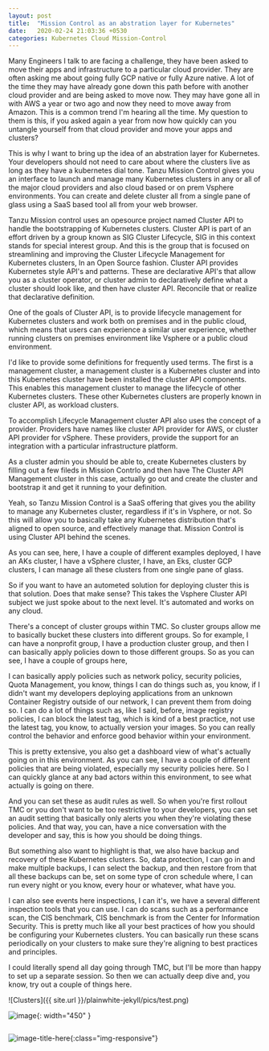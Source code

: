 ```yaml
---
layout: post
title:  "Mission Control as an abstration layer for Kubernetes"
date:   2020-02-24 21:03:36 +0530
categories: Kubernetes Cloud Mission-Control
---
```

Many Engineers I talk to are facing a challenge, they have been asked to move their apps and infrastructure to a particular cloud provider. They are often asking me about going fully GCP native or fully Azure native. A lot of the time they may have already gone down this path before with another cloud provider and are being asked to move now. They may have gone all in with AWS a year or two ago and now they need to move away from Amazon. This is a common trend I'm hearing all the time.
My question to them is this, if you asked again a year from now how quickly can you untangle yourself from that cloud provider and move your apps and clusters?

This is why I want to bring up the idea of an abstration layer for Kubernetes. Your developers should not need to care about where the clusters live as long as they have a kubernetes dial tone. Tanzu Mission Control gives you an interface to launch and manage many Kubernetes clusters in any or all of the major cloud providers and also cloud based or on prem Vsphere environments. You can create and delete cluster all from a single pane of glass using a SaaS based tool all from your web browser.


Tanzu Mission control uses an opesource project named Cluster API to handle the bootstrapping of Kubernetes clusters. Cluster API is part of an effort driven by a group known as SIG Cluster Lifecycle, SIG in this context stands for special interest group. And this is the group that is focused on streamlining and improving the Cluster Lifecycle Management for Kubernetes clusters, In an Open Source fashion. Cluster API provides Kubernetes style API's and patterns. These are declarative API's that allow you as a cluster operator, or cluster admin to declaratively define what a cluster should look like, and then have cluster API. Reconcile that or realize that declarative definition.

One of the goals of Cluster API, is to provide lifecycle management for Kubernetes clusters and work both on premises and in the public cloud, which means that users can experience a similar user experience, whether running clusters on premises environment like Vsphere or a public cloud environment.

I'd like to provide some definitions for frequently used terms. The first is a management cluster, a management cluster is a Kubernetes cluster and into this Kubernetes cluster have been installed the cluster API components. This enables this management cluster to manage the lifecycle of other Kubernetes clusters. These other Kubernetes clusters are properly known in cluster API, as workload clusters. 

To accomplish Lifecycle Management cluster API also uses the concept of a provider. Providers have names like cluster API provider for AWS, or cluster API provider for vSphere. These providers, provide the support for an integration with a particular infrastructure platform.

As a cluster admin you should be able to, create Kubernetes clusters by filling out a few fileds in Mission Contrlo and then have The Cluster API Management cluster in this case, actually go out and create the cluster and bootstrap it and get it running to your definition.

Yeah, so Tanzu Mission Control is a SaaS offering that gives you the ability to manage any Kubernetes cluster, regardless if it's in Vsphere, or not. So this will allow you to basically take any Kubernetes distribution that's aligned to open source, and effectively manage that. Mission Control is using Cluster API behind the scenes.

As you can see, here, I have a couple of different examples deployed, I have an AKs cluster, I have a vSphere cluster, I have, an Eks, cluster GCP clusters, I can manage all these clusters from one single pane of glass.

So if you want to have an autometed solution for deploying cluster this is that solution. Does that make sense? This takes the Vsphere Cluster API subject we just spoke about to the next level. It's automated and works on any cloud.

There's a concept of cluster groups within TMC. So cluster groups allow me to basically bucket these clusters into different groups. So for example, I can have a nonprofit group, I have a production cluster group, and then I can basically apply policies down to those different groups. So as you can see, I have a couple of groups here,

I can basically apply policies such as network policy, security policies, Quota Management, you know, things I can do things such as, you know, if I didn't want my developers deploying applications from an unknown Container Registry outside of our network, I can prevent them from doing so. I can do a lot of things such as, like I said, before, image registry policies, I can block the latest tag, which is kind of a best practice, not use the latest tag, you know, to actually version your images. So you can really control the behavior and enforce good behavior within your environment.

This is pretty extensive, you also get a dashboard view of what's actually going on in this environment. As you can see, I have a couple of different policies that are being violated, especially my security policies here. So I can quickly glance at any bad actors within this environment, to see what actually is going on there.

And you can set these as audit rules as well. So when you're first rollout TMC or you don't want to be too restrictive to your developers, you can set an audit setting that basically only alerts you when they're violating these policies. And that way, you can, have a nice conversation with the developer and say, this is how you should be doing things.

But something also want to highlight is that, we also have backup and recovery of these Kubernetes clusters. So, data protection, I can go in and make multiple backups, I can select the backup, and then restore from that all these backups can be, set on some type of cron schedule where, I can run every night or you know, every hour or whatever, what have you.

I can also see events here inspections, I can it's, we have a several different inspection tools that you can use. I can do scans such as a performance scan, the CIS benchmark, CIS benchmark is from the Center for Information Security. This is pretty much like all your best practices of how you should be configuring your Kubernetes clusters. You can basically run these scans periodically on your clusters to make sure they're aligning to best practices and principles.

I could literally spend all day going through TMC, but I'll be more than happy to set up a separate session. So then we can actually deep dive and, you know, try out a couple of things here.


![Clusters]({{ site.url }}/plainwhite-jekyll/pics/test.png)

![image](/plainwhite-jekyll/pics/test.png){: width="450" }

<img src="/plainwhite-jekyll/pics/test.png" alt="">

![image-title-here](/plainwhite-jekyll/pics/test.png){:class="img-responsive"}



